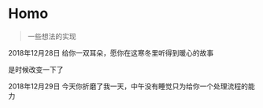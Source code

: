 # Homo

> 一些想法的实现

2018年12月28日 给你一双耳朵，愿你在这寒冬里听得到暖心的故事

是时候改变一下了

2018年12月29日 今天你折磨了我一天，中午没有睡觉只为给你一个处理流程的能力